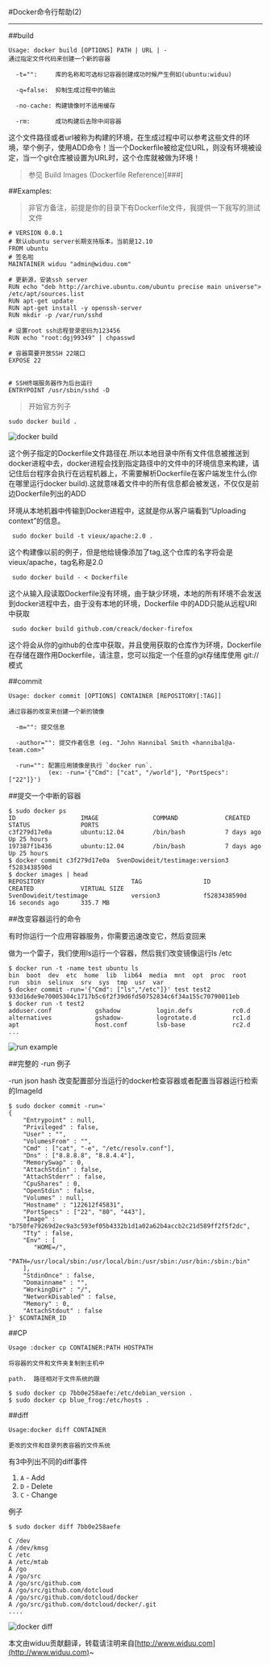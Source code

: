 #Docker命令行帮助(2)

----------

##build

	Usage: docker build [OPTIONS] PATH | URL | -
	通过指定文件代码来创建一个新的容器

	  -t="":     库的名称和可选标记容器创建成功时候产生例如(ubuntu:widuu)
	      
	  -q=false:  抑制生成过程中的输出
	  
	  -no-cache: 构建镜像时不适用缓存

	  -rm:		 成功构建后去除中间容器

这个文件路径或者url被称为构建的环境，在生成过程中可以参考这些文件的环境，举个例子，使用ADD命令！当一个Dockerfile被给定位URL，则没有环境被设定，当一个git仓库被设置为URL时，这个仓库就被做为环境！

>参见
>Build Images (Dockerfile Reference)[###]

##Examples:

>非官方备注，前提是你的目录下有Dockerfile文件，我提供一下我写的测试文件

	# VERSION 0.0.1
	# 默认ubuntu server长期支持版本，当前是12.10
	FROM ubuntu
	# 签名啦
	MAINTAINER widuu "admin@widuu.com"
	
	# 更新源，安装ssh server
	RUN echo "deb http://archive.ubuntu.com/ubuntu precise main universe"> /etc/apt/sources.list
	RUN apt-get update
	RUN apt-get install -y openssh-server
	RUN mkdir -p /var/run/sshd
	
	# 设置root ssh远程登录密码为123456
	RUN echo "root:dgj99349" | chpasswd 
	
	# 容器需要开放SSH 22端口
	EXPOSE 22
	
	
	# SSH终端服务器作为后台运行
	ENTRYPOINT /usr/sbin/sshd -D

>开始官方列子

	sudo docker build .
	
![docker build](http://yun.widuu.com/docker/build.png)

这个例子指定的Dockerfile文件路径在.所以本地目录中所有文件信息被推送到docker进程中去，docker进程会找到指定路径中的文件中的环境信息来构建，请记住后台程序会执行在远程机器上，不需要解析Dockerfile在客户端发生什么(你在哪里运行docker build).这就意味着文件中的所有信息都会被发送，不仅仅是前边Dockerfile列出的ADD

环境从本地机器中传输到Docker进程中，这就是你从客户端看到“Uploading context”的信息。
	
	 sudo docker build -t vieux/apache:2.0 .

这个构建像以前的例子，但是他给镜像添加了tag,这个仓库的名字将会是vieux/apache，tag名称是2.0

	 sudo docker build - < Dockerfile

这个从输入段读取Dockerfile没有环境，由于缺少环境，本地的所有环境不会发送到docker进程中去，由于没有本地的环境，Dockerfile 中的ADD只能从远程URl中获取

	 sudo docker build github.com/creack/docker-firefox

这个将会从你的github的仓库中获取，并且使用获取的仓库作为环境，Dockerfile在存储在跟作用Dockerfile，请注意，您可以指定一个任意的git存储库使用 git:// 模式

##commit

	Usage: docker commit [OPTIONS] CONTAINER [REPOSITORY[:TAG]]

	通过容器的改变来创建一个新的镜像
	
	  -m="": 提交信息
	  
	  -author="": 提交作者信息 (eg. "John Hannibal Smith <hannibal@a-team.com>"
	  
	  -run="": 配置应用镜像是执行 `docker run`.
	           (ex: -run='{"Cmd": ["cat", "/world"], "PortSpecs": ["22"]}')
	           
##提交一个中断的容器

	$ sudo docker ps
	ID                  IMAGE               COMMAND             CREATED             STATUS              PORTS
	c3f279d17e0a        ubuntu:12.04        /bin/bash           7 days ago          Up 25 hours
	197387f1b436        ubuntu:12.04        /bin/bash           7 days ago          Up 25 hours
	$ docker commit c3f279d17e0a  SvenDowideit/testimage:version3
	f5283438590d
	$ docker images | head
	REPOSITORY                        TAG                 ID                  CREATED             VIRTUAL SIZE
	SvenDowideit/testimage            version3            f5283438590d        16 seconds ago      335.7 MB
	
##改变容器运行的命令

有时你运行一个应用容器服务，你需要迅速改变它，然后变回来

做为一个雷子，我们使用ls运行一个容器，然后我们改变镜像运行ls /etc

	$ docker run -t -name test ubuntu ls
	bin  boot  dev  etc  home  lib  lib64  media  mnt  opt  proc  root  run  sbin  selinux  srv  sys  tmp  usr  var
	$ docker commit -run='{"Cmd": ["ls","/etc"]}' test test2
	933d16de9e70005304c1717b5c6f2f39d6fd50752834c6f34a155c70790011eb
	$ docker run -t test2
	adduser.conf            gshadow          login.defs           rc0.d
	alternatives            gshadow-         logrotate.d          rc1.d
	apt                     host.conf        lsb-base             rc2.d
	...

![run example](http://yun.widuu.com/docker/run.png)

##完整的 -run 例子

-run json hash 改变配置部分当运行的docker检查容器或者配置当容器运行检索的ImageId

	$ sudo docker commit -run='
	{
	    "Entrypoint" : null,
	    "Privileged" : false,
	    "User" : "",
	    "VolumesFrom" : "",
	    "Cmd" : ["cat", "-e", "/etc/resolv.conf"],
	    "Dns" : ["8.8.8.8", "8.8.4.4"],
	    "MemorySwap" : 0,
	    "AttachStdin" : false,
	    "AttachStderr" : false,
	    "CpuShares" : 0,
	    "OpenStdin" : false,
	    "Volumes" : null,
	    "Hostname" : "122612f45831",
	    "PortSpecs" : ["22", "80", "443"],
	    "Image" : "b750fe79269d2ec9a3c593ef05b4332b1d1a02a62b4accb2c21d589ff2f5f2dc",
	    "Tty" : false,
	    "Env" : [
	       "HOME=/",
	       "PATH=/usr/local/sbin:/usr/local/bin:/usr/sbin:/usr/bin:/sbin:/bin"
	    ],
	    "StdinOnce" : false,
	    "Domainname" : "",
	    "WorkingDir" : "/",
	    "NetworkDisabled" : false,
	    "Memory" : 0,
	    "AttachStdout" : false
	}' $CONTAINER_ID
	
##CP

	Usage :docker cp CONTAINER:PATH HOSTPATH
	
	将容器的文件和文件夹复制到主机中
	
	path.  路径相对于文件系统的跟
	
	$ sudo docker cp 7bb0e258aefe:/etc/debian_version .
	$ sudo docker cp blue_frog:/etc/hosts .
	
##diff

	Usage:docker diff CONTAINER
	
	更改的文件和目录列表容器的文件系统
		
有3中列出不同的diff事件

1. `A` - Add
1. `D` - Delete
1. `C` - Change

例子

	$ sudo docker diff 7bb0e258aefe
	
	C /dev
	A /dev/kmsg
	C /etc
	A /etc/mtab
	A /go
	A /go/src
	A /go/src/github.com
	A /go/src/github.com/dotcloud
	A /go/src/github.com/dotcloud/docker
	A /go/src/github.com/dotcloud/docker/.git
	....
	
![docker diff](http://yun.widuu.com/docker/diff.png)		
	
本文由widuu贡献翻译，转载请注明来自[http://www.widuu.com](http://www.widuu.com)~
